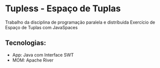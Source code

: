 # Tupless - Espaço de Tuplas
Trabalho da disciplina de programação paralela e distríbuida
Exercício de Espaço de Tuplas com JavaSpaces

## Tecnologias:
- App: Java com Interface SWT
- MOM: Apache River
